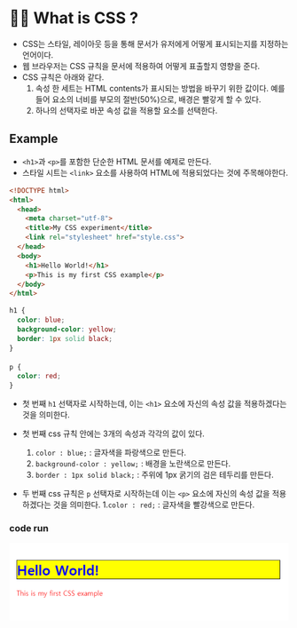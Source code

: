 # 🤷‍♂️ What is CSS ?

- CSS는 스타일, 레이아웃 등을 통해 문서가 유저에게 어떻게 표시되는지를 지정하는 언어이다.
- 웹 브라우저는 CSS 규칙을 문서에 적용하여 어떻게 표출할지 영향을 준다.
- CSS 규칙은 아래와 같다.
    1. 속성 한 세트는 HTML contents가 표시되는 방법을 바꾸기 위한 값이다. 예를들어 요소의 너비를 부모의 절반(50%)으로, 배경은 빨갛게 할 수 있다.
    2. 하나의 선택자로 바꾼 속성 값을 적용할 요소를 선택한다.

## Example
- `<h1>`과 `<p>`를 포함한 단순한 HTML 문서를 예제로 만든다.
- 스타일 시트는 `<link>` 요소를 사용하여 HTML에 적용되었다는 것에 주목해야한다.

```HTML
<!DOCTYPE html>
<html>
  <head>
    <meta charset="utf-8">
    <title>My CSS experiment</title>
    <link rel="stylesheet" href="style.css">
  </head>
  <body>
    <h1>Hello World!</h1>
    <p>This is my first CSS example</p>
  </body>
</html>
```

```CSS
h1 {
  color: blue;
  background-color: yellow;
  border: 1px solid black;
}

p {
  color: red;
}
```

- 첫 번째 `h1` 선택자로 시작하는데, 이는 `<h1>` 요소에 자신의 속성 값을 적용하겠다는 것을 의미한다.
- 첫 번째 css 규칙 안에는 3개의 속성과 각각의 값이 있다.
    1. `color : blue;` : 글자색을 파랑색으로 만든다.
    2. `background-color : yellow;` : 배경을 노란색으로 만든다.
    3. `border : 1px solid black;` : 주위에 1px 굵기의 검은 테두리를 만든다.

- 두 번째 css 규칙은 `p` 선택자로 시작하는데 이는 `<p>` 요소에 자신의 속성 값을 적용하겠다는 것을 의미한다.
    1.`color : red;` : 글자색을 빨강색으로 만든다.

### code run

![css01](../../image/css/css_01.png)

